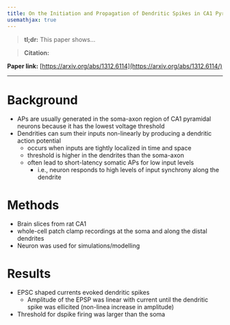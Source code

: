 ```yaml
---
title: On the Initiation and Propagation of Dendritic Spikes in CA1 Pyramidal Neurons
usemathjax: true
---
```


> **tl;dr:**  This paper shows...

>**Citation:** 


**Paper link:** [https://arxiv.org/abs/1312.6114](https://arxiv.org/abs/1312.6114/)

---
# Background

- APs are usually generated in the soma-axon region of CA1 pyramidal neurons because it has the lowest voltage threshold
- Dendrities can sum their inputs non-linearly by producing a dendritic action potential
	- occurs when inputs are tightly localized in time and space
	- threshold is higher in the dendrites than the soma-axon
	- often lead to short-latency somatic APs for low input levels
		- i.e., neuron responds to high levels of input synchrony along the dendrite

# Methods

- Brain slices from rat CA1
- whole-cell patch clamp recordings at the soma and along the distal dendrites
- Neuron was used for simulations/modelling

# Results

- EPSC shaped currents evoked dendritic spikes
	- Amplitude of the EPSP was linear with current until the dendritic spike was ellicited (non-linea increase in amplitude)
- Threshold for dspike firing was larger than the soma